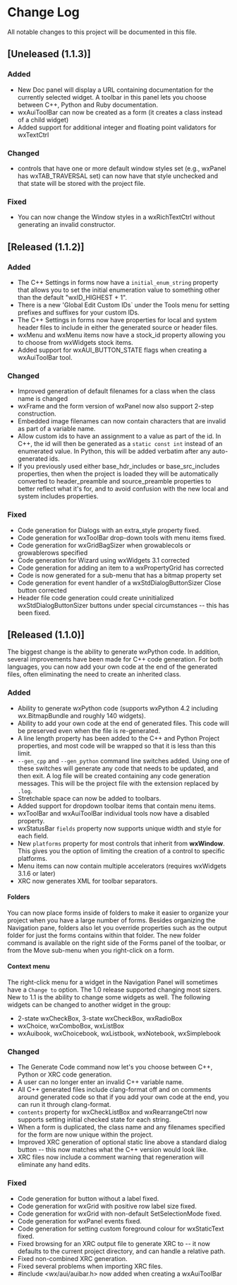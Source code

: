 # Change Log
All notable changes to this project will be documented in this file.

## [Uneleased (1.1.3)]

### Added

- New Doc panel will display a URL containing documentation for the currently selected widget. A toolbar in this panel lets you choose between C++, Python and Ruby documentation.
- wxAuiToolBar can now be created as a form (it creates a class instead of a child widget)
- Added support for additional integer and floating point validators for wxTextCtrl

### Changed

- controls that have one or more default window styles set (e.g., wxPanel has wxTAB_TRAVERSAL set) can now have that style unchecked and that state will be stored with the project file.

### Fixed

- You can now change the Window styles in a wxRichTextCtrl without generating an invalid constructor.

## [Released (1.1.2)]

### Added

- The C++ Settings in forms now have a `initial_enum_string` property that allows you to set the initial enumeration value to something other than the default "wxID_HIGHEST + 1".
- There is a new 'Global Edit Custom IDs` under the Tools menu for setting prefixes and suffixes for your custom IDs.
- The C++ Settings in forms now have properties for local and system header files to include in either the generated source or header files.
- wxMenu and wxMenu items now have a stock_id property allowing you to choose from wxWidgets stock items.
- Added support for wxAUI_BUTTON_STATE flags when creating a wxAuiToolBar tool.

### Changed

- Improved generation of default filenames for a class when the class name is changed
- wxFrame and the form version of wxPanel now also support 2-step construction.
- Embedded image filenames can now contain characters that are invalid as part of a variable name.
- Allow custom ids to have an assignment to a value as part of the id. In C++, the id will then be generated as a `static const int` instead of an enumerated value. In Python, this will be added verbatim after any auto-generated ids.
- If you previously used either base_hdr_includes or base_src_includes properties, then when the project is loaded they will be automatically converted to header_preamble and source_preamble properties to better reflect what it's for, and to avoid confusion with the new local and system includes properties.

### Fixed

- Code generation for Dialogs with an extra_style property fixed.
- Code generation for wxToolBar drop-down tools with menu items fixed.
- Code generation for wxGridBagSizer when growablecols or growablerows specified
- Code generation for Wizard using wxWidgets 3.1 corrected
- Code generation for adding an item to a wxPropertyGrid has corrected
- Code is now generated for a sub-menu that has a bitmap property set
- Code generation for event handler of a wxStdDialogButtonSizer Close button corrected
- Header file code generation could create uninitialized wxStdDialogButtonSizer buttons under special circumstances -- this has been fixed.

## [Released (1.1.0)]

The biggest change is the ability to generate wxPython code. In addition, several improvements have been made for C++ code generation. For both languages, you can now add your own code at the end of the generated files, often eliminating the need to create an inherited class.

### Added

- Ability to generate wxPython code (supports wxPython 4.2 including wx.BitmapBundle and roughly 140 widgets).
- Ability to add your own code at the end of generated files. This code will be preserved even when the file is re-generated.
- A line length property has been added to the C++ and Python Project properties, and most code will be wrapped so that it is less than this limit.
- `--gen_cpp` and `--gen_python` command line switches added. Using one of these switches will generate any code that needs to be updated, and then exit. A log file will be created containing any code generation messages. This will be the project file with the extension replaced by `.log`.
- Stretchable space can now be added to toolbars.
- Added support for dropdown toolbar items that contain menu items.
- wxToolBar and wxAuiToolBar individual tools now have a disabled property.
- wxStatusBar `fields` property now supports unique width and style for each field.
- New `platforms` property for most controls that inherit from **wxWindow**. This gives you the option of limiting the creation of a control to specific platforms.
- Menu items can now contain multiple accelerators (requires wxWidgets 3.1.6 or later)
- XRC now generates XML for toolbar separators.

#### Folders

You can now place forms inside of folders to make it easier to organize your project when you have a large number of forms. Besides organizing the Navigation pane, folders also let you override properties such as the output folder for just the forms contains within that folder. The new folder command is available on the right side of the Forms panel of the toolbar, or from the Move sub-menu when you right-click on a form.

#### Context menu

The right-click menu for a widget in the Navigation Panel will sometimes have a `Change to` option. The 1.0 release supported changing most sizers. New to 1.1 is the ability to change some widgets as well. The following widgets can be changed to another widget in the group:

- 2-state wxCheckBox, 3-state wxCheckBox, wxRadioBox
- wxChoice, wxComboBox, wxListBox
- wxAuibook, wxChoicebook, wxListbook, wxNotebook, wxSimplebook

### Changed

- The Generate Code command now let's you choose between C++, Python or XRC code generation.
- A user can no longer enter an invalid C++ variable name.
- All C++ generated files include clang-format off and on comments around generated code so that if you add your own code at the end, you can run it through clang-format.
- `contents` property for wxCheckListBox and wxRearrangeCtrl now supports setting initial checked state for each string.
- When a form is duplicated, the class name and any filenames specified for the form are now unique within the project.
- Improved XRC generation of optional static line above a standard dialog button -- this now matches what the C++ version would look like.
- XRC files now include a comment warning that regeneration will eliminate any hand edits.

### Fixed

- Code generation for button without a label fixed.
- Code generation for wxGrid with positive row label size fixed.
- Code generation for wxGrid with non-default SetSelectionMode fixed.
- Code generation for wxPanel events fixed.
- Code generation for setting custom foreground colour for wxStaticText fixed.
- Fixed browsing for an XRC output file to generate XRC to -- it now defaults to the current project directory, and can handle a relative path.
- Fixed non-combined XRC generation.
- Fixed several problems when importing XRC files.
- #include \<wx/aui/auibar.h\> now added when creating a wxAuiToolBar
